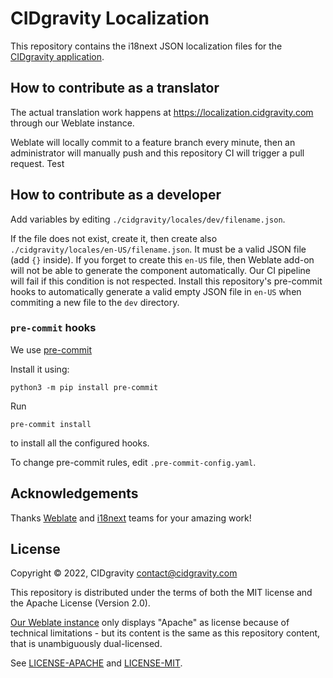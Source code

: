 # CIDgravity Localization

This repository contains the i18next JSON localization files for the [CIDgravity application](https://app.cidgravity.com).

## How to contribute as a translator

The actual translation work happens at https://localization.cidgravity.com through our Weblate instance.

Weblate will locally commit to a feature branch every minute, then an administrator will manually push and this repository CI will trigger a pull request.
Test

## How to contribute as a developer

Add variables by editing `./cidgravity/locales/dev/filename.json`.

If the file does not exist, create it, then create also `./cidgravity/locales/en-US/filename.json`. It must be a valid JSON file (add `{}` inside).
If you forget to create this `en-US` file, then Weblate add-on will not be able to generate the component automatically.
Our CI pipeline will fail if this condition is not respected. Install this repository's pre-commit hooks to automatically generate a valid empty JSON file in `en-US` when commiting a new file to the `dev` directory.

### `pre-commit` hooks

We use [pre-commit](https://pre-commit.com/#intro)

Install it using:

```
python3 -m pip install pre-commit
```

Run

```
pre-commit install
```

to install all the configured hooks.

To change pre-commit rules, edit `.pre-commit-config.yaml`.

## Acknowledgements

Thanks [Weblate](https://weblate.org/en/) and [i18next](https://www.i18next.com/) teams for your amazing work!

## License

Copyright © 2022, CIDgravity <contact@cidgravity.com>

This repository is distributed under the terms of both the MIT license and the Apache License (Version 2.0).

[Our Weblate instance](https://localization.cidgravity.com) only displays "Apache" as license because of technical limitations - but its content is the same as this repository content, that is unambiguously dual-licensed.

See [LICENSE-APACHE](./LICENSE-APACHE) and [LICENSE-MIT](./LICENSE-MIT).
